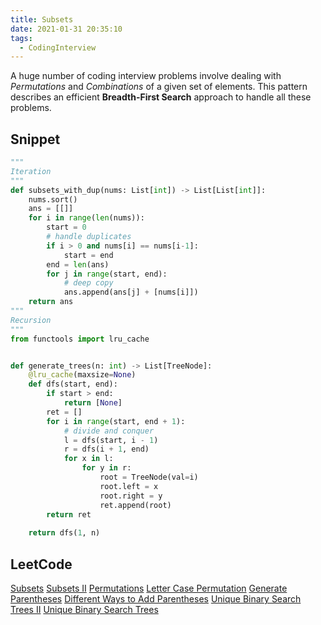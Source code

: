 ```yaml
---
title: Subsets
date: 2021-01-31 20:35:10
tags:
  - CodingInterview
---
```

A huge number of coding interview problems involve dealing with _Permutations_ and _Combinations_ of a given set of elements. This pattern describes an efficient **Breadth-First Search** approach to handle all these problems.

## Snippet
```python
"""
Iteration
"""
def subsets_with_dup(nums: List[int]) -> List[List[int]]:
    nums.sort()
    ans = [[]]
    for i in range(len(nums)):
        start = 0
        # handle duplicates
        if i > 0 and nums[i] == nums[i-1]:
            start = end
        end = len(ans)
        for j in range(start, end):
            # deep copy
            ans.append(ans[j] + [nums[i]])
    return ans
"""
Recursion
"""
from functools import lru_cache


def generate_trees(n: int) -> List[TreeNode]:
    @lru_cache(maxsize=None)
    def dfs(start, end):
        if start > end:
            return [None]
        ret = []
        for i in range(start, end + 1):
            # divide and conquer
            l = dfs(start, i - 1)
            r = dfs(i + 1, end)
            for x in l:
                for y in r:
                    root = TreeNode(val=i)
                    root.left = x
                    root.right = y
                    ret.append(root)
        return ret
    
    return dfs(1, n)
```

## LeetCode
[Subsets](https://leetcode.com/problems/subsets/)
[Subsets II](https://leetcode.com/problems/subsets-ii/)
[Permutations](https://leetcode.com/problems/permutations/)
[Letter Case Permutation](https://leetcode.com/problems/letter-case-permutation/)
[Generate Parentheses](https://leetcode.com/problems/generate-parentheses/)
[Different Ways to Add Parentheses](https://leetcode.com/problems/different-ways-to-add-parentheses/)
[Unique Binary Search Trees II](https://leetcode.com/problems/unique-binary-search-trees-ii/)
[Unique Binary Search Trees](https://leetcode.com/problems/unique-binary-search-trees/)
